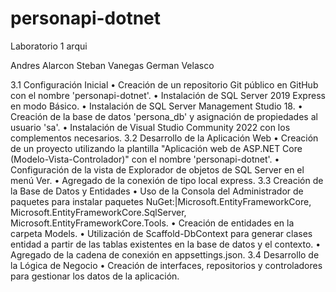 # personapi-dotnet
 Laboratorio 1 arqui

Andres Alarcon
Steban Vanegas
German Velasco

3.1 Configuración Inicial
•	Creación de un repositorio Git público en GitHub con el nombre 'personapi-dotnet'.
•	Instalación de SQL Server 2019 Express en modo Básico.
•	Instalación de SQL Server Management Studio 18.
•	Creación de la base de datos 'persona_db' y asignación de propiedades al usuario 'sa'.
•	Instalación de Visual Studio Community 2022 con los complementos necesarios.
3.2 Desarrollo de la Aplicación Web
•	Creación de un proyecto utilizando la plantilla "Aplicación web de ASP.NET Core (Modelo-Vista-Controlador)" con el nombre 'personapi-dotnet'.
•	Configuración de la vista de Explorador de objetos de SQL Server en el menú Ver.
•	Agregado de la conexión de tipo local express.
3.3 Creación de la Base de Datos y Entidades
•	Uso de la Consola del Administrador de paquetes para instalar paquetes NuGet:|Microsoft.EntityFrameworkCore, Microsoft.EntityFrameworkCore.SqlServer, Microsoft.EntityFrameworkCore.Tools.
•	Creación de entidades en la carpeta Models.
•	Utilización de Scaffold-DbContext para generar clases entidad a partir de las tablas existentes en la base de datos y el contexto.
•	Agregado de la cadena de conexión en appsettings.json.
3.4 Desarrollo de la Lógica de Negocio
•	Creación de interfaces, repositorios y controladores para gestionar los datos de la aplicación.
